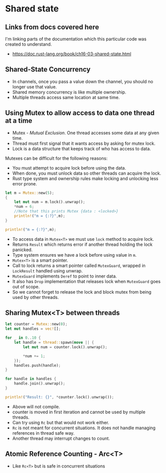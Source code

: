 # Shared state

## Links from docs covered here

I'm linking parts of the documentation which this particular code was created to understand.

- <https://doc.rust-lang.org/book/ch16-03-shared-state.html>

## Shared-State Concurrency

- In channels, once you pass a value down the channel, you should no longer use that value.
- Shared memory concurrency is like multiple ownership.
- Multiple threads access same location at same time.

## Using Mutex to allow access to data one thread at a time

- Mutex - *Mutual Exclusion*. One thread accesses some data at any given time.
- Thread must first signal that it wants access by asking for mutex lock.
- Lock is a data structure that keeps track of who has access to data.

Mutexes can be difficult for the following reasons:

- You must attempt to acquire lock before using the data.
- When done, you must unlock data so other threads can acquire the lock.
- Rust type system and ownership rules make locking and unlocking less error prone.

```rust
let m = Mutex::new(5);
{
    let mut num = m.lock().unwrap();
    *num = 6;
    //Note that this prints Mutex {data : <locked>}
    println!("m = {:?}",m);
}

println!("m = {:?}",m);
```

- To access data in `Mutex<T>` we must use `lock` method to acquire lock.
- Returns `Result` which returns error if another thread holding the lock panicked.
- Type system ensures we have a lock before using value in `m`.
- `Mutex<T>` is a smart pointer.
- Call to lock returns a smart pointer called `MutexGuard`, wrapped in `LockResult` handled using unwrap.
- `MutexGuard` implements `Deref` to point to inner data. 
- It also has `Drop` implementation that releases lock when `MutexGuard` goes out of scope.
- So we cannot forget to release the lock and block mutex from being used by other threads.

## Sharing Mutex\<T\> between threads

```rust
let counter = Mutex::new(0);
let mut handles = vec![];

for _ in 0..10 {
    let handle = thread::spawn(move || {
        let mut num = counter.lock().unwrap();

        *num += 1;
    });
    handles.push(handle);
}

for handle in handles {
    handle.join().unwrap();
}

println!("Result: {}", *counter.lock().unwrap());
```

- Above will not compile.
- counter is moved in first iteration and cannot be used by multiple threads.
- Can try using `Rc` but that would not work either.
- `Rc` is not meant for concurrent situations. It does not handle managing references in thread safe way.
- Another thread may interrupt changes to count.

## Atomic Reference Counting - Arc\<T\>

- Like `Rc<T>` but is safe in concurrent situations